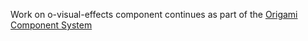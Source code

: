 Work on o-visual-effects component continues as part of the [Origami Component System](https://github.com/Financial-Times/origami/tree/main/components/o-visual-effects)

